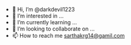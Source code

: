 - 👋 Hi, I’m @darkdevil1223
- 👀 I’m interested in ...
- 🌱 I’m currently learning ...
- 💞️ I’m looking to collaborate on ...
- 📫 How to reach me sarthakrg14@gamil.com

<!---
darkdevil1223/darkdevil1223 is a ✨ special ✨ repository because its `README.md` (this file) appears on your GitHub profile.
You can click the Preview link to take a look at your changes.
--->
